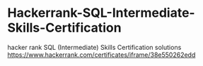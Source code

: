 # Hackerrank-SQL-Intermediate-Skills-Certification
hacker rank SQL (Intermediate) Skills Certification solutions
https://www.hackerrank.com/certificates/iframe/38e550262edd
